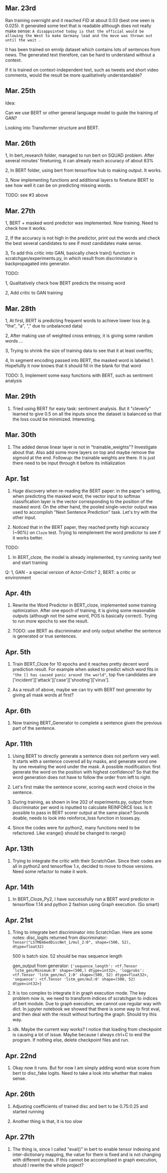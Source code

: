 ## Mar. 23rd
Ran training overnight and it reached FID at about 0.03 (best one seen is 0.025). It generated some text that is readable although does not really make sense:
`A disappointed today is that the official would be allowing the West to make Germany lead and the move was thrown out until the wait .`

It has been trained on emnlp dataset which contains lots of sentences from news. The generated text therefore, can be hard to understand without a context.

If it is trained on context-independent text, such as tweets and short video comments, would the result be more qualitatively understandable?


## Mar. 25th
Idea:

Can we use BERT or other general language model to guide the training of GAN?

Looking into Transformer structure and BERT.

## Mar. 26th
1, In bert_research folder, managed to run bert on SQUAD problem. After several minutes' finetuning, it can already reach accuracy of about 83%

2, In BERT folder, using bert from tensorflow hub to making output. It works.

3, Now implementing functions and additional layers to finetune BERT to see how well it can be on predicting missing words.

TODO:
see #3 above

## Mar. 27th
1, BERT + masked word predictor was implemented. Now training. Need to check how it works.

2, If the accuracy is not high in the predictor, print out the words and check the best several candidates to see if most candidates make sense.

3, To add this critic into GAN, basically check train() function in scratchgan/experiments.py, in which result from discriminator is backpropagated into generator.

TODO:

1, Qualitatively check how BERT predicts the missing word

2, Add critic to GAN training

## Mar. 28th
1, At first, BERT is predicting frequent words to achieve lower loss (e.g. "the", "a", "," due to unbalanced data)

2, After making use of weighted cross entropy, it is giving some random words ... 

3, Trying to shrink the size of training data to see that it at least overfits; 

4, In segment encoding passed into BERT, the masked word is labeled 1. Hopefullly it now knows that it should fill in the blank for that word

TODO:
5, Implement some easy functions with BERT, such as sentiment analysis

## Mar. 29th
1. Tried using BERT for easy task: sentiment analysis. But it "cleverly" learned to give 0.5 on all the inputs since the dataset is balanced so that the loss could be minimized. Interesting.

## Mar. 30th
1. The added dense linear layer is not in "trainable_weights"? Investigate about that. Also add some more layers on top and maybe remove the sigmoid at the end.
Followup: the trainable weights are there. It is just there need to be input through it before its initialization

## Apr. 1st
1. Huge discovery when re-reading the BERT paper: in the paper's setting, when predicting the masked word, the vector input to softmax classification layer is the vector corresponding to the position of the masked word. On the other hand, the pooled single-vector output was used to accomplish "Next Sentence Prediction" task. Let's try with the other input.

2. Noticed that in the BERT paper, they reached pretty high accuracy (~90%) on `Cloze` test. Trying to reimplement the word predictor to see if it works better.

TODO:
1. In BERT_cloze, the model is already implemented, try running sanity test and start training

Q:
1, GAN - a special version of Actor-Critic?
2, BERT: a critic or environment

## Apr. 4th
1. Rewrite the Word Predictor in BERT_cloze, implemented some training optimization. After one epoch of training, it is giving some reasonable outputs (although not the same word, POS is basically correct). Trying to run more epochs to see the result.

2. TODO: use BERT as discriminator and only output whether the sentence is generated or true sentences.

## Apr. 5th
1. Train BERT_Cloze for 10 epochs and it reaches pretty decent word prediction result. For example when asked to predict which word fits in `"the [] has caused panic around the world"`, top five candidates are ['incident']['attack']['case']['shooting']['virus'].

2. As a result of above, maybe we can try with BERT text generator by giving all mask words at first?

## Apr. 6th 
1. Now training BERT_Generator to complete a sentence given the previous part of the sentence.

## Apr. 11th
1. Using BERT to directly generate a sentence does not perform very well. It starts with a sentence covered all by masks, and generate word one by one revealing the word under the mask. A possible modification: first generate the word on the position with highest confidence? So that the word generation does not have to follow the order from left to right.

2. Let's first make the sentence scorer, scoring each word choice in the sentence.

3. During training, as shown in line 202 of experiments.py, output from discriminator per word is inputted to calculate REINFORCE loss. Is it possible to pass in BERT scorer output at the same place?
Sounds doable, needs to look into reinforce_loss function in losses.py.

4. Since the codes were for python2, many functions need to be refactored. Like xrange() should be changed to range()

## Apr. 13th
1. Trying to integrate the critic with their ScratchGan. Since their codes are all in python2 and tensorflow 1.x, decided to move to those versions. Need some refactor to make it work.

## Apr. 14th
1. In BERT_Cloze_Py2, I have successfully run a BERT word predictor in tensorflow 1.14 and python 2 fashion using Graph execution. (So smart)

## Apr. 21st
1. Tring to integrate bert discriminator into ScratchGan. Here are some notes:
    disc_logits returned from discriminator: `Tensor("LSTMEmbedDiscNet_1/mul_2:0", shape=(500, 52), dtype=float32)`

    500 is batch size. 52 should be max sequence length

    gen_output from generator: `{'sequence_length': <tf.Tensor 'lstm_gen/Minimum:0' shape=(500,) dtype=int32>, 'logprobs': <tf.Tensor 'lstm_gen/mul_1:0' shape=(500, 52) dtype=float32>, 'sequence': <tf.Tensor 'lstm_gen/mul:0' shape=(500, 52) dtype=int32>}`

2. It is too complex to integrate it in graph execution mode. The key problem now is, we need to transform indices of scratchgan to indices of bert module. Due to graph execution, we cannot use regular way with dict. In jupyter notebook we showed that there is some way to first eval, and then deal with the result without hurting the graph. Should try this way.

3. idk. Maybe the current way works? I notice that loading from checkpoint is causing a lot of issue. Maybe because I always ctrl+C to end the program. If nothing else, delete checkpoint files and run.

## Apr. 22nd
1. Okay now it runs. But for now I am simply adding word-wise score from bert to disc_fake logits. Need to take a look into whether that makes sense.

## Apr. 26th
1. Adjusting coefficients of trained disc and bert to be 0.75:0.25 and started running

2. Another thing is that, it is too slow

## Apr. 27th
1. The thing is, since I called "eval()" in bert to enable tensor indexing and inter-dictionary mapping, the value for them is fixed and is not changing with different inputs. If this cannot be accomplised in graph execution, should I rewrite the whole project?
